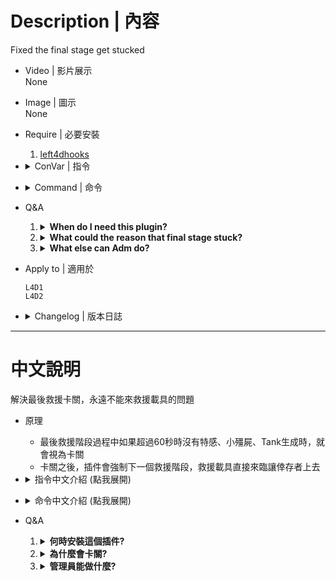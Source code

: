 # Description | 內容
Fixed the final stage get stucked

* Video | 影片展示
<br/>None

* Image | 圖示
<br/>None

* Require | 必要安裝
    1. [left4dhooks](https://forums.alliedmods.net/showthread.php?t=321696)

* <details><summary>ConVar | 指令</summary>

    * cfg/sourcemod/l4d_finale_stage_fix.cfg
        ```php
        // Timeout (in sec.) for finale panic stage waiting for tank/painc horde to appear, otherwise stage forcibly changed
        l4d_finale_stage_fix_panicstage_timeout "60"
        ```
</details>

* <details><summary>Command | 命令</summary>

    * **Forcibly call the next stage. (Adm required: ADMFLAG_ROOT)**
        ```php
        sm_nextstage
        ```

    * **Prints current stage index and time passed. (Adm required: ADMFLAG_ROOT)**
        ```php
        sm_stage
        ```

    * **Call rescue vehicle immediately. (Adm required: ADMFLAG_ROOT)**
        ```php
        sm_callrescue
        ```
</details>

* Q&A
	1. <details><summary><b>When do I need this plugin?</b></summary>

        * Sometimes tanks are not appearing on finale map, because "Panic" stage get stucked. 
            * Usuall happen in custom maps. 
            * The rescue vehicle nerver coming.
        * This plugin allows to set timeout (see ConVar) for Panic stage waiting the tank to appear. If that doesn't happen, plugin forcibly call the next stage and director automatically spawns the tank as it normally should.
        </details>

	2. <details><summary><b>What could the reason that final stage stuck?</b></summary>
    
        * [Dragokas's explanation](https://forums.alliedmods.net/showpost.php?p=2795565&postcount=23)
    </details>

	3. <details><summary><b>What else can Adm do?</b></summary>
    
        * Adm can type ```!nextstage``` if nothing happened in final stage.
    </details>

* Apply to | 適用於
    ```
    L4D1
    L4D2
    ```

* <details><summary>Changelog | 版本日誌</summary>

    * v1.1h (2023-10-21)
        * Fix command not working

    * v1.0h (2023-5-12)
        * Add more check after final starts.
        * The plugin will force ForceNextStage if final stage stucks after 60 seconds.
        * Adm can type !nextstage if nothing happened.

    * v1.5
        * [Original Plugin by Dragokas](https://forums.alliedmods.net/showthread.php?t=334759)
</details>

- - - -
# 中文說明
解決最後救援卡關，永遠不能來救援載具的問題

* 原理
    * 最後救援階段過程中如果超過60秒時沒有特感、小殭屍、Tank生成時，就會視為卡關
    * 卡關之後，插件會強制下一個救援階段，救援載具直接來臨讓倖存者上去

* <details><summary>指令中文介紹 (點我展開)</summary>

	* cfg/sourcemod/l4d_finale_stage_fix.cfg
        ```php
        // 卡關等待時間，如果有真人特感、小殭屍、真人Tank生成時，則重新計時
        // 如果時間到則視為卡關，插件會強制下一個救援階段
        l4d_finale_stage_fix_panicstage_timeout "60"
        ```
</details>

* <details><summary>命令中文介紹 (點我展開)</summary>

	* **強制跳到下一個救援階段 (救援開始之後才能使用) (權限: ADMFLAG_ROOT)**
		```php
		sm_nextstage
		```

	* **顯示目前的救援階段以及已經過的時間 (權限: ADMFLAG_ROOT)**
		```php
		sm_stage
		```
</details>

* Q&A
	1. <details><summary><b>何時安裝這個插件?</b></summary>

        * 如果你經常遇到救援關卡
            * 很久的時候沒有特感、小殭屍、Tank生成卡關
            * 救援載具很久不出現卡關
    </details>

	2. <details><summary><b>為什麼會卡關?</b></summary>
    
        * [請看Dragokas的解釋](https://forums.alliedmods.net/showpost.php?p=2795565&postcount=23)
        * 經常發生於三方圖，伺服器的控制台頻繁出現"5 attempts to found spawn position faile"字樣，特感、小殭屍、Tank找不到位置生成，導致救援無法進行下一個階段
            * 有可能是安裝太多插件造成
            * 有可能是地圖爛，去怪地圖作者
    </details>

	3. <details><summary><b>管理員能做什麼?</b></summary>
    
        * 管理員可以於聊天框輸入 ```!nextstage``` 強制跳到下一個救援階段 (救援開始之後才能使用)
    </details>
